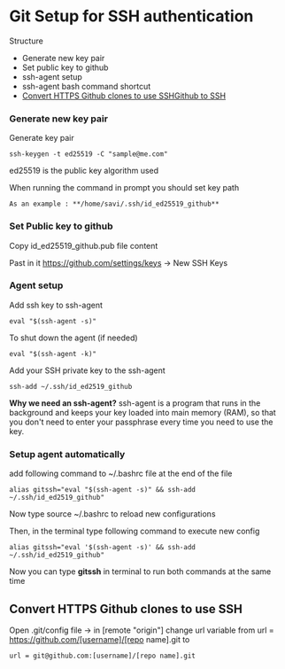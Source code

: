 # Git Setup for SSH authentication

Structure
- Generate new key pair
- Set public key to github
- ssh-agent setup
- ssh-agent bash command shortcut
- [Convert HTTPS Github clones to use SSHGithub to SSH](#git_to_ssh)


### Generate new key pair

Generate key pair

    ssh-keygen -t ed25519 -C "sample@me.com"

ed25519 is the public key algorithm used

When running the command in prompt you should set key path 

    As an example : **/home/savi/.ssh/id_ed25519_github**

### Set Public key to github

Copy id_ed25519_github.pub file content

Past in it https://github.com/settings/keys -> New SSH Keys

### Agent setup

Add ssh key to ssh-agent

    eval "$(ssh-agent -s)"

To shut down the agent (if needed)

    eval "$(ssh-agent -k)"


Add your SSH private key to the ssh-agent

    ssh-add ~/.ssh/id_ed2519_github


**Why we need an ssh-agent?**
ssh-agent is a program that runs in the background and keeps your key loaded into main memory (RAM), so that you don't need to enter your passphrase every time you need to use the key. 


### Setup agent automatically 

add following command to ~/.bashrc file at the end of the file

    alias gitssh="eval "$(ssh-agent -s)" && ssh-add ~/.ssh/id_ed2519_github"

Now type source ~/.bashrc to reload new configurations

Then, in the terminal type following command to execute new config

    alias gitssh="eval '$(ssh-agent -s)' && ssh-add ~/.ssh/id_ed2519_github"

Now you can type **gitssh** in terminal to run both commands at the same time



## <a name="git_to_ssh"></a> Convert HTTPS Github clones to use SSH

Open .git/config file -> in [remote "origin"] change url variable from 
    url = https://github.com/[username]/[repo name].git
    to

    url = git@github.com:[username]/[repo name].git

